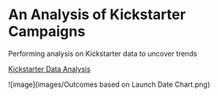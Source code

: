 # An Analysis of Kickstarter Campaigns
Performing analysis on Kickstarter data to uncover trends

[Kickstarter Data Analysis](data-1-1-3-StarterBook_cb.xlsx)

![image](images/Outcomes based on Launch Date Chart.png)
